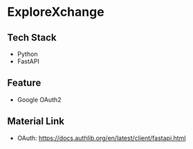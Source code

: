 # ExploreXchange

## Tech Stack
- Python
- FastAPI

## Feature
- Google OAuth2

## Material Link
- OAuth: https://docs.authlib.org/en/latest/client/fastapi.html
